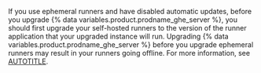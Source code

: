 If you use ephemeral runners and have disabled automatic updates, before you upgrade {% data variables.product.prodname_ghe_server %}, you should first upgrade your self-hosted runners to the version of the runner application that your upgraded instance will run. Upgrading {% data variables.product.prodname_ghe_server %} before you upgrade ephemeral runners may result in your runners going offline. For more information, see [AUTOTITLE](/admin/upgrading-your-instance/preparing-to-upgrade/overview-of-the-upgrade-process).
